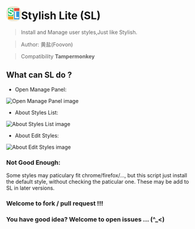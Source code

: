 # <span style="padding: 5px 5px;background: #EEE8D5;display: inline-block;border-radius: 15px;"><svg width="30px" height="30px" viewbox="0 0 100 100" xmlns="http://www.w3.org/2000/svg"><g><rect x="0" y="0" width="30" height="30" fill="none"/></g><g><rect fill="#2ecc71" stroke="#000" stroke-width="0" width="47" height="70"  y="0" x="0"/><rect fill="#3498db" stroke="#000" stroke-width="0" x="53" y="30" width="47" height="70"/><rect fill="#e74c3c" stroke="#000" stroke-width="0" x="53" y="0" width="47" height="25"/><rect fill="#f39c12" stroke="#000" stroke-width="0" x="0" y="75" width="47" height="25"/><text fill="#ffffff" stroke-width="0" x="20" y="57"  font-size="50" font-family="'Courier New', Courier, monospace" text-anchor="start" xml:space="preserve" font-weight="bold" transform="matrix(1.67,0,0,1.9,-35,-45) " stroke="#000">S</text><text fill="#ffffff" stroke-width="0" x="53" y="71"  font-size="48" font-family="'Courier New', Courier, monospace" text-anchor="start" xml:space="preserve" font-weight="bold" transform="matrix(1.65,0,0,1.9,-35,-45) " stroke="#000">L</text></g></svg></span>Stylish Lite (SL)
> Install and Manage user styles,Just like Stylish.

> Author: 黄盐(Foovon)

> Compatibility **Tampermonkey**

## What can SL do ?

- Open Manage Panel:

![Open Manage Panel image](https://github.com/woolition/greasyforks/raw/master/img/styleslite1.png)

- About Styles List:

![About Styles List image](https://github.com/woolition/greasyforks/raw/master/img/styleslite2.png)

- About Edit Styles:

![About Edit Styles image](https://github.com/woolition/greasyforks/raw/master/img/styleslite3.png)

### Not Good Enough:

Some styles may paticulary fit chrome/firefox/..., but this script just install the default style, without
checking the paticular one.
These may be add to SL in later versions.

### Welcome to fork / pull request !!!

### You have good idea? Welcome to open issues ... (^_<)
